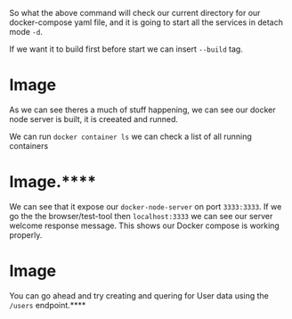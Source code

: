 So what the above command will check our current directory for our docker-compose yaml file, and it is going to start all the services in detach mode `-d`.

If we want it to build first before start we can insert `--build` tag.
# Image

As we can see theres a much of stuff happening, we can see our docker node server is built, it is creeated and runned.

We can run `docker container ls` we can check a list of all running containers
# Image.****

We can see that it expose our `docker-node-server` on port `3333:3333`. If we go the the browser/test-tool then `localhost:3333` we can see our server welcome response message. This shows our Docker compose is working properly.

# Image

You can go ahead and try creating and quering for User data using the `/users` endpoint.****